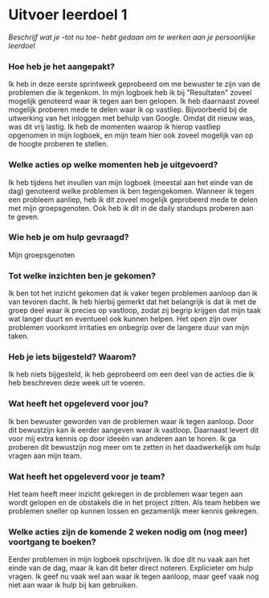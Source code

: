 # Uitvoer leerdoel 1

_Beschrijf wat je -tot nu toe- hebt gedaan om te werken aan je persoonlijke leerdoel_

### Hoe heb je het aangepakt?

Ik heb in deze eerste sprintweek geprobeerd om me bewuster te zijn van de problemen die ik tegenkom. In mijn logboek heb ik bij "Resultaten" zoveel mogelijk genoteerd waar ik tegen aan ben gelopen. Ik heb daarnaast zoveel mogelijk proberen mede te delen waar ik op vastliep.
Bijvoorbeeld bij de uitwerking van het inloggen met behulp van Google. Omdat dit nieuw was, was dit vrij lastig. Ik heb de momenten waarop ik hierop vastliep opgenomen in mijn logboek, en mijn team hier ook zoveel mogelijk van op de hoogte proberen te stellen.

### Welke acties op welke momenten heb je uitgevoerd?

Ik heb tijdens het invullen van mijn logboek (meestal aan het einde van de dag) genoteerd welke problemen ik ben tegengekomen.
Wanneer ik tegen een probleem aanliep, heb ik dit zoveel mogelijk geprobeerd mede te delen met mijn groepsgenoten. Ook heb ik dit in de daily standups proberen aan te geven.

### Wie heb je om hulp gevraagd?

Mijn groepsgenoten

### Tot welke inzichten ben je gekomen?

Ik ben tot het inzicht gekomen dat ik vaker tegen problemen aanloop dan ik van tevoren dacht. Ik heb hierbij gemerkt dat het belangrijk is dat ik met de groep deel waar ik precies op vastloop, zodat zij begrip krijgen dat mijn taak wat langer duurt en eventueel ook kunnen helpen. Het open zijn over problemen voorkomt irritaties en onbegrip over de langere duur van mijn taken.

### Heb je iets bijgesteld? Waarom?

Ik heb niets bijgesteld, ik heb geprobeerd om een deel van de acties die ik heb beschreven deze week uit te voeren.

### Wat heeft het opgeleverd voor jou?

Ik ben bewuster geworden van de problemen waar ik tegen aanloop. Door dit bewustzijn kan ik eerder aangeven waar ik vastloop. Daarnaast levert dit voor mij extra kennis op door ideeën van anderen aan te horen. Ik ga proberen dit bewustzijn nog meer om te zetten in het daadwerkelijk om hulp vragen aan mijn team.

### Wat heeft het opgeleverd voor je team?

Het team heeft meer inzicht gekregen in de problemen waar tegen aan wordt gelopen en de obstakels die in het project zitten. Als team hebben we problemen sneller op kunnen lossen en gezamenlijk meer kennis gekregen.

### Welke acties zijn de komende 2 weken nodig om (nog meer) voortgang te boeken?

Eerder problemen in mijn logboek opschrijven. Ik doe dit nu vaak aan het einde van de dag, maar ik kan dit beter direct noteren.
Explicieter om hulp vragen. Ik geef nu vaak wel aan waar ik tegen aanloop, maar geef vaak nog niet aan waar ik hulp bij kan gebruiken.
